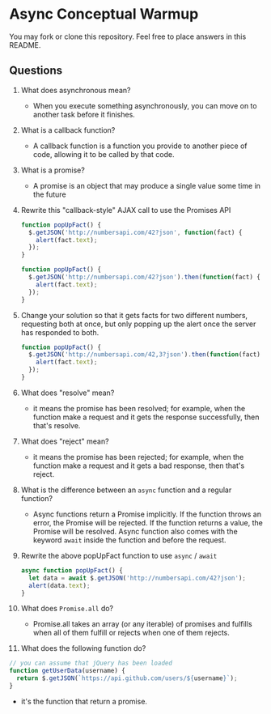 # Async Conceptual Warmup

You may fork or clone this repository. Feel free to place answers in this README.

## Questions

1.  What does asynchronous mean?

    - When you execute something asynchronously, you can move on to another task before it finishes.

2.  What is a callback function?

    - A callback function is a function you provide to another piece of code, allowing it to be called by that code.

3.  What is a promise?

    - A promise is an object that may produce a single value some time in the future

4.  Rewrite this "callback-style" AJAX call to use the Promises API

    ```js
    function popUpFact() {
      $.getJSON('http://numbersapi.com/42?json', function(fact) {
        alert(fact.text);
      });
    }

    function popUpFact() {
      $.getJSON('http://numbersapi.com/42?json').then(function(fact) {
        alert(fact.text);
      });
    }
    ```

5.  Change your solution so that it gets facts for two different numbers,
    requesting both at once, but only popping up the alert once the
    server has responded to both.

    ```js
    function popUpFact() {
      $.getJSON('http://numbersapi.com/42,3?json').then(function(fact) {
        alert(fact.text);
      });
    }
    ```

6.  What does "resolve" mean?

    - it means the promise has been resolved; for example, when the function make a request and it gets the response successfully, then that's resolve.

7.  What does "reject" mean?

    - it means the promise has been rejected; for example, when the function make a request and it gets a bad response, then that's reject.

8.  What is the difference between an `async` function and a regular function?

    - Async functions return a Promise implicitly. If the function throws an error, the Promise will be rejected. If the function returns a value, the Promise will be resolved. Async function also comes with the keyword `await` inside the function and before the request.

9.  Rewrite the above popUpFact function to use `async` / `await`

    ```js
    async function popUpFact() {
      let data = await $.getJSON('http://numbersapi.com/42?json');
      alert(data.text);
    }
    ```

10. What does `Promise.all` do?

    - Promise.all takes an array (or any iterable) of promises and fulfills when all of them fulfill or rejects when one of them rejects.

11. What does the following function do?

```js
// you can assume that jQuery has been loaded
function getUserData(username) {
  return $.getJSON(`https://api.github.com/users/${username}`);
}
```

- it's the function that return a promise.
